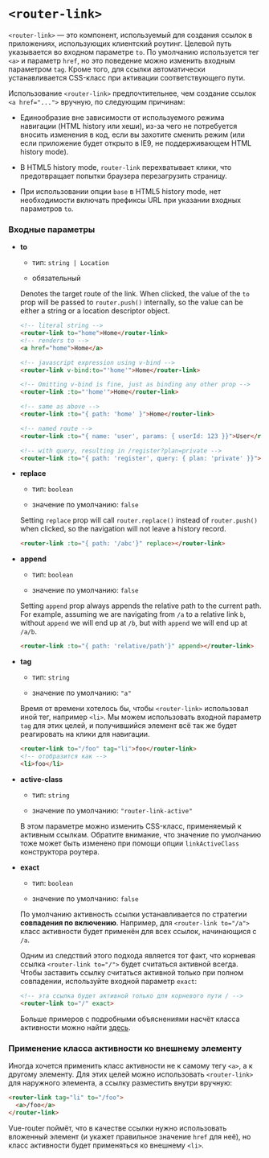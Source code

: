 # `<router-link>`

`<router-link>` — это компонент, используемый для создания ссылок в приложениях, использующих клиентский роутинг. Целевой путь указывается во входном параметре `to`. По умолчанию используется тег `<a>` и параметр `href`, но это поведение можно изменить входным параметром `tag`. Кроме того, для ссылки автоматически устанавливается CSS-класс при активации соответствующего пути.

Использование `<router-link>` предпочтительнее, чем создание ссылок `<a href="...">` вручную, по следующим причинам:

- Единообразие вне зависимости от используемого режима навигации (HTML history или хеши), из-за чего не потребуется вносить изменения в код, если вы захотите сменить режим (или если приложение будет открыто в IE9, не поддерживающем HTML history mode).

- В HTML5 history mode, `router-link` перехватывает клики, что предотвращает попытки браузера перезагрузить страницу.

- При использовании опции `base` в HTML5 history mode, нет необходимости включать префиксы URL при указании входных параметров `to`.

### Входные параметры

- **to**

  - тип: `string | Location`

  - обязательный

  Denotes the target route of the link. When clicked, the value of the `to` prop will be passed to `router.push()` internally, so the value can be either a string or a location descriptor object.

  ``` html
  <!-- literal string -->
  <router-link to="home">Home</router-link>
  <!-- renders to -->
  <a href="home">Home</a>

  <!-- javascript expression using v-bind -->
  <router-link v-bind:to="'home'">Home</router-link>

  <!-- Omitting v-bind is fine, just as binding any other prop -->
  <router-link :to="'home'">Home</router-link>

  <!-- same as above -->
  <router-link :to="{ path: 'home' }">Home</router-link>

  <!-- named route -->
  <router-link :to="{ name: 'user', params: { userId: 123 }}">User</router-link>

  <!-- with query, resulting in /register?plan=private -->
  <router-link :to="{ path: 'register', query: { plan: 'private' }}">Register</router-link>
  ```

- **replace**

  - тип: `boolean`

  - значение по умолчанию: `false`

  Setting `replace` prop will call `router.replace()` instead of `router.push()` when clicked, so the navigation will not leave a history record.

  ``` html
  <router-link :to="{ path: '/abc'}" replace></router-link>
  ```

- **append**

  - тип: `boolean`

  - значение по умолчанию: `false`

  Setting `append` prop always appends the relative path to the current path. For example, assuming we are navigating from `/a` to a relative link `b`, without `append` we will end up at `/b`, but with `append` we will end up at `/a/b`.

  ``` html
  <router-link :to="{ path: 'relative/path'}" append></router-link>
  ```

- **tag**

  - тип: `string`

  - значение по умолчанию: `"a"`

  Время от времени хотелось бы, чтобы `<router-link>` использовал иной тег, например `<li>`. Мы можем использовать входной параметр `tag` для этих целей, и получившийся элемент всё так же будет реагировать на клики для навигации.

  ``` html
  <router-link to="/foo" tag="li">foo</router-link>
  <!-- отобразится как -->
  <li>foo</li>
  ```

- **active-class**

  - тип: `string`

  - значение по умолчанию: `"router-link-active"`

  В этом параметре можно изменить CSS-класс, применяемый к активным ссылкам. Обратите внимание, что значение по умолчанию тоже может быть изменено при помощи опции `linkActiveClass` конструктора роутера.

- **exact**

  - тип: `boolean`

  - значение по умолчанию: `false`

  По умолчанию активность ссылки устанавливается по стратегии **совпадения по включению**. Например, для `<router-link to="/a">` класс активности будет применён для всех ссылок, начинающися с `/a`.

  Одним из следствий этого подхода является тот факт, что корневая ссылка `<router-link to="/">` будет считаться активной всегда. Чтобы заставить ссылку считаться активной только при полном совпадении, используйте входной параметр `exact`:

  ``` html
  <!-- эта ссылка будет активной только для корневого пути / -->
  <router-link to="/" exact>
  ```

  Больше примеров с подробными объяснениями насчёт класса активности можно найти [здесь](http://jsfiddle.net/fnlCtrl/dokbyypq/).

### Применение класса активности ко внешнему элементу

Иногда хочется применить класс активности не к самому тегу `<a>`, а к другому элементу. Для этих целей можно использовать `<router-link>` для наружного элемента, а ссылку разместить внутри вручную:

``` html
<router-link tag="li" to="/foo">
  <a>/foo</a>
</router-link>
```

Vue-router поймёт, что в качестве ссылки нужно использовать вложенный элемент (и укажет правильное значение `href` для неё), но класс активности будет применяться ко внешнему `<li>`.
